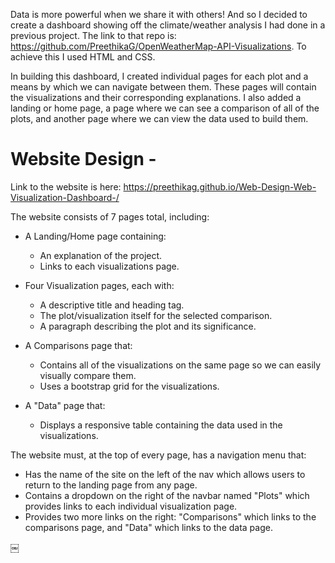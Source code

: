 Data is more powerful when we share it with others! And so I decided to create a dashboard showing off the climate/weather analysis I had done in a previous project. The link to that repo is: https://github.com/PreethikaG/OpenWeatherMap-API-Visualizations. To achieve this I used HTML and CSS.


In building this dashboard, I created individual pages for each plot and a means by which we can navigate between them. These pages will contain the visualizations and their corresponding explanations. I also added a landing or home page, a page where we can see a comparison of all of the plots, and another page where we can view the data used to build them.

# Website Design - 

Link to the website is here: https://preethikag.github.io/Web-Design-Web-Visualization-Dashboard-/


The website consists of 7 pages total, including:

* A Landing/Home page containing:
  * An explanation of the project.
  * Links to each visualizations page.

* Four Visualization pages, each with:
  * A descriptive title and heading tag.
  * The plot/visualization itself for the selected comparison.
  * A paragraph describing the plot and its significance.

* A  Comparisons page that:
  * Contains all of the visualizations on the same page so we can easily visually compare them.
  * Uses a bootstrap grid for the visualizations.
    
* A "Data" page that:
  * Displays a responsive table containing the data used in the visualizations. 

The website must, at the top of every page, has a navigation menu that:

* Has the name of the site on the left of the nav which allows users to return to the landing page from any page.
* Contains a dropdown on the right of the navbar named "Plots" which provides links to each individual visualization page.
* Provides two more links on the right: "Comparisons" which links to the comparisons page, and "Data" which links to the data page.


￼


